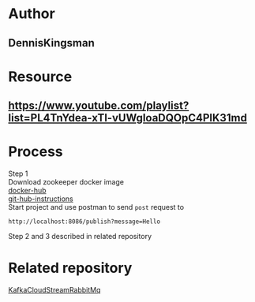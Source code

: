# Author
## DennisKingsman
# Resource 
## https://www.youtube.com/playlist?list=PL4TnYdea-xTI-vUWgIoaDQOpC4PlK31md
# Process
Step 1  
Download zookeeper docker image  
[docker-hub](https://hub.docker.com/r/lensesio/fast-data-dev)  
[git-hub-instructions](https://github.com/lensesio/fast-data-dev)  
Start project and use postman to send `post` request to  
```
http://localhost:8086/publish?message=Hello
```
Step 2 and 3 described in related repository
# Related repository
[KafkaCloudStreamRabbitMq](https://github.com/DennisKingsman/KafkaCloudStreamRabbitMq)